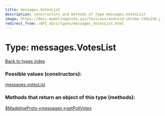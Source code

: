```yaml
---
title: messages.VotesList
description: constructors and methods of type messages.VotesList
image: https://docs.madelineproto.xyz/favicons/android-chrome-256x256.png
redirect_from: /API_docs/types/messages_VotesList.html
---
```

# Type: messages.VotesList  
[Back to types index](index.md)



### Possible values (constructors):

[messages.votesList](../constructors/messages.votesList.md)  



### Methods that return an object of this type (methods):

[$MadelineProto->messages->getPollVotes](../methods/messages.getPollVotes.md)  



